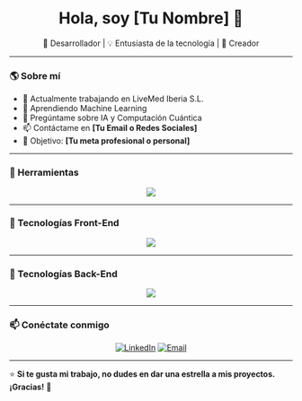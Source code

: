 <!-- Encabezado con una imagen y una breve presentación -->
<h1 align="center">Hola, soy [Tu Nombre] 👋</h1>
<p align="center">
  🚀 Desarrollador | 💡 Entusiasta de la tecnología | 🎨 Creador
</p>

---

### 🌎 Sobre mí

- 🔭 Actualmente trabajando en LiveMed Iberia S.L.
- 🌱 Aprendiendo Machine Learning
- 💬 Pregúntame sobre IA y Computación Cuántica
- 📫 Contáctame en **[Tu Email o Redes Sociales]**
- 🎯 Objetivo: **[Tu meta profesional o personal]**

---

### 🚀 Herramientas

<p align="center">
  <a href="https://skillicons.dev">
 <img src="https://skillicons.dev/icons?idea,eclipse,linux,matlab,visualstudio,vscode,androidstudio,firebase,git,github,ai,ps,notion" />
  </a>
</p>

---

### 🚀 Tecnologías Front-End

<p align="center">
  <a href="https://skillicons.dev">
 <img src="https://skillicons.dev/icons?i=bootstrap,html,css,js" />
  </a>
</p>

---

### 🚀 Tecnologías Back-End

<p align="center">
  <a href="https://skillicons.dev">
  <img src="https://skillicons.dev/icons?i=nodejs,python,django,selenium,java,azure,bash,c,cpp,postgres" />
  </a>
</p>

---

### 📫 Conéctate conmigo

<p align="center">
  <a href="https://linkedin.com/in/walid-bousnitra/"><img src="https://img.shields.io/badge/LinkedIn-blue?style=for-the-badge&logo=linkedin" alt="LinkedIn" /></a>
  <a href="mailto:walidbousnitra@hotmail.com"><img src="https://img.shields.io/badge/Email-red?style=for-the-badge&logo=gmail" alt="Email" /></a>
</p>

---

⭐️ **Si te gusta mi trabajo, no dudes en dar una estrella a mis proyectos. ¡Gracias!** 🚀
